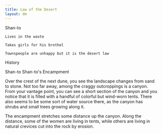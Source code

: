 ```yaml
---
title: Law of the Desert
layout: dm
---
```

Shan-to

    Lives in the waste

    Takes girls for his brothel

    Townspeople are unhappy but it is the desert law

History

Shan-to
Shan-to's Encampment

Over the crest of the next dune, you see the landscape changes from sand to stone. Not too far away, among the craggy outcroppings is a canyon. From your vantage point, you can see a short section of the canyon and you notice that it is filled with a handful of colorful but wind-worn tents. There also seems to be some sort of water source there, as the canyon has shrubs and small trees growing along it.

The encampment stretches some distance up the canyon. Along the distance, some of the women are living in tents, while others are living in natural crevices cut into the rock by erosion.
